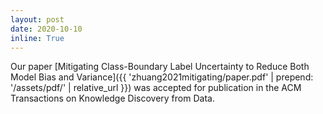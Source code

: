 ```yaml
---
layout: post
date: 2020-10-10
inline: True
---
```


Our paper [Mitigating Class-Boundary Label Uncertainty to Reduce Both Model Bias and Variance]({{ 'zhuang2021mitigating/paper.pdf' | prepend: '/assets/pdf/' | relative_url }}) was accepted for publication in the ACM Transactions on Knowledge Discovery from Data.